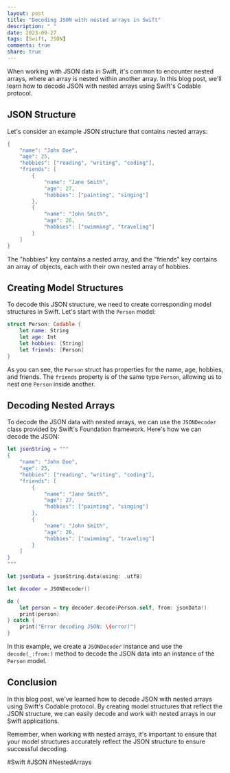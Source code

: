 ```yaml
---
layout: post
title: "Decoding JSON with nested arrays in Swift"
description: " "
date: 2023-09-27
tags: [Swift, JSON]
comments: true
share: true
---
```


When working with JSON data in Swift, it's common to encounter nested arrays, where an array is nested within another array. In this blog post, we'll learn how to decode JSON with nested arrays using Swift's Codable protocol.

## JSON Structure

Let's consider an example JSON structure that contains nested arrays:

```swift
{
    "name": "John Doe",
    "age": 25,
    "hobbies": ["reading", "writing", "coding"],
    "friends": [
        {
            "name": "Jane Smith",
            "age": 27,
            "hobbies": ["painting", "singing"]
        },
        {
            "name": "John Smith",
            "age": 26,
            "hobbies": ["swimming", "traveling"]
        }
    ]
}
```

The "hobbies" key contains a nested array, and the "friends" key contains an array of objects, each with their own nested array of hobbies.

## Creating Model Structures

To decode this JSON structure, we need to create corresponding model structures in Swift. Let's start with the `Person` model:

```swift
struct Person: Codable {
    let name: String
    let age: Int
    let hobbies: [String]
    let friends: [Person]
}
```

As you can see, the `Person` struct has properties for the name, age, hobbies, and friends. The `friends` property is of the same type `Person`, allowing us to nest one `Person` inside another.

## Decoding Nested Arrays

To decode the JSON data with nested arrays, we can use the `JSONDecoder` class provided by Swift's Foundation framework. Here's how we can decode the JSON:

```swift
let jsonString = """
{
    "name": "John Doe",
    "age": 25,
    "hobbies": ["reading", "writing", "coding"],
    "friends": [
        {
            "name": "Jane Smith",
            "age": 27,
            "hobbies": ["painting", "singing"]
        },
        {
            "name": "John Smith",
            "age": 26,
            "hobbies": ["swimming", "traveling"]
        }
    ]
}
"""

let jsonData = jsonString.data(using: .utf8)

let decoder = JSONDecoder()

do {
    let person = try decoder.decode(Person.self, from: jsonData!)
    print(person)
} catch {
    print("Error decoding JSON: \(error)")
}
```

In this example, we create a `JSONDecoder` instance and use the `decode(_:from:)` method to decode the JSON data into an instance of the `Person` model.

## Conclusion

In this blog post, we've learned how to decode JSON with nested arrays using Swift's Codable protocol. By creating model structures that reflect the JSON structure, we can easily decode and work with nested arrays in our Swift applications.

Remember, when working with nested arrays, it's important to ensure that your model structures accurately reflect the JSON structure to ensure successful decoding.

#Swift #JSON #NestedArrays
